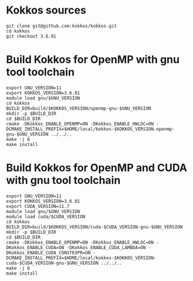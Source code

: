 # Kokkos sources

```shell
git clone git@github.com:kokkos/kokkos.git
cd kokkos
git checkout 3.6.01
```

# Build Kokkos for OpenMP with gnu tool toolchain

```shell
export GNU_VERSION=11
export KOKKOS_VERSION=3.6.01
module load gnu/$GNU_VERSION
cd kokkos
BUILD_DIR=build/$KOKKOS_VERSION/openmp-gnu-$GNU_VERSION
mkdir -p $BUILD_DIR
cd $BUILD_DIR
cmake -DKokkos_ENABLE_OPENMP=ON -DKokkos_ENABLE_HWLOC=ON -DCMAKE_INSTALL_PREFIX=$HOME/local/kokkos-$KOKKOS_VERSION-openmp-gnu-$GNU_VERSION ../../..
make -j 6
make install
```

# Build Kokkos for OpenMP and CUDA with gnu tool toolchain

```shell
export GNU_VERSION=11
export KOKKOS_VERSION=3.6.01
export CUDA_VERSION=11.7
module load gnu/$GNU_VERSION
module load cuda/$CUDA_VERSION
cd kokkos
BUILD_DIR=build/$KOKKOS_VERSION/cuda-$CUDA_VERSION-gnu-$GNU_VERSION
mkdir -p $BUILD_DIR
cd $BUILD_DIR
cmake -DKokkos_ENABLE_OPENMP=ON -DKokkos_ENABLE_HWLOC=ON -DKokkos_ENABLE_CUDA=ON -DKokkos_ENABLE_CUDA_LAMBDA=ON -DKokkos_ENABLE_CUDA_CONSTEXPR=ON -DCMAKE_INSTALL_PREFIX=$HOME/local/kokkos-$KOKKOS_VERSION-cuda-$CUDA_VERSION-gnu-$GNU_VERSION ../../..
make -j 6
make install
```
